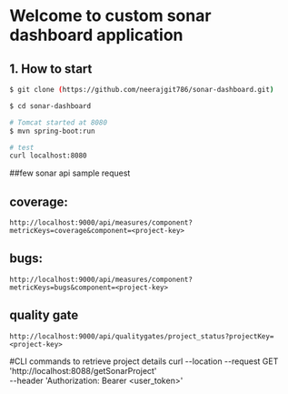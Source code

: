 # Welcome to custom sonar dashboard application

## 1. How to start
```bash
$ git clone (https://github.com/neerajgit786/sonar-dashboard.git)

$ cd sonar-dashboard

# Tomcat started at 8080
$ mvn spring-boot:run

# test
curl localhost:8080

```
##few sonar api sample request

## coverage:
	http://localhost:9000/api/measures/component?metricKeys=coverage&component=<project-key>
## bugs:
	http://localhost:9000/api/measures/component?metricKeys=bugs&component=<project-key>
## quality gate 
	http://localhost:9000/api/qualitygates/project_status?projectKey=<project-key>

#CLI commands to retrieve project details 
curl --location --request GET 'http://localhost:8088/getSonarProject' \
--header 'Authorization: Bearer <user_token>'

